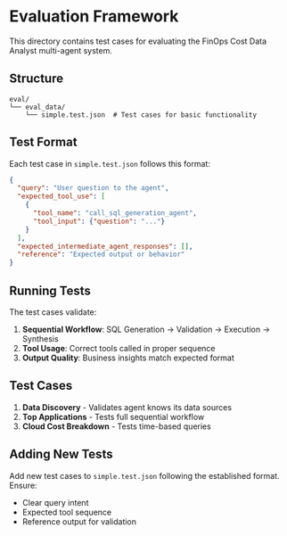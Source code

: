 # Evaluation Framework

This directory contains test cases for evaluating the FinOps Cost Data Analyst multi-agent system.

## Structure

```
eval/
└── eval_data/
    └── simple.test.json  # Test cases for basic functionality
```

## Test Format

Each test case in `simple.test.json` follows this format:

```json
{
  "query": "User question to the agent",
  "expected_tool_use": [
    {
      "tool_name": "call_sql_generation_agent",
      "tool_input": {"question": "..."}
    }
  ],
  "expected_intermediate_agent_responses": [],
  "reference": "Expected output or behavior"
}
```

## Running Tests

The test cases validate:
1. **Sequential Workflow**: SQL Generation → Validation → Execution → Synthesis
2. **Tool Usage**: Correct tools called in proper sequence
3. **Output Quality**: Business insights match expected format

## Test Cases

1. **Data Discovery** - Validates agent knows its data sources
2. **Top Applications** - Tests full sequential workflow
3. **Cloud Cost Breakdown** - Tests time-based queries

## Adding New Tests

Add new test cases to `simple.test.json` following the established format. Ensure:
- Clear query intent
- Expected tool sequence
- Reference output for validation
